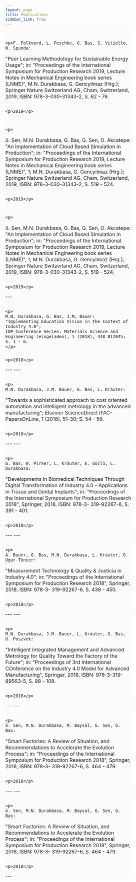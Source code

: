 ```yaml
---
layout: page
title: Publications
sidebar_link: true
---
```


<script type='text/javascript' src='https://d1bxh8uas1mnw7.cloudfront.net/assets/embed.js'></script>

 <script async src="https://badge.dimensions.ai/badge.js" charset="utf-8"></script>
 <font size="3">
<div class="content">


  <article class="post-body">
 <div style="display: inline">
 <div style="display: inline" data-badge-popover="right" data-badge-type="donut" data-doi="10.1016/j.ifacol.2015.12.077" data-hide-no-mentions="true" class="altmetric-embed"></div>
<html>
<head>
<meta name="viewport" content="width=device-width, initial-scale=1">
<style>
* {
  box-sizing: border-box;
}

/* Create three unequal columns that floats next to each other */
.column {
  float: left;
  padding: 10px;
  height: auto; /* Should be removed. Only for demonstration */
}

.left, .right {
  width: auto;
}

.middle {
  width: 90%;
}

/* Clear floats after the columns */
.row:after {
  content: "";
  display: table;
  clear: both;
}
</style>
</head>
<body>

<div class="row">
  <div class="column left" style="background-color:#fbfbfb;">
    <p><span class="__dimensions_badge_embed__" data-doi="10.1016/j.ifacol.2015.12.077" data-style="small_rectangle"></span></p>
  </div>
  <div class="column middle" style="background-color:#fbfbfb;">

    <p>F. Folkvord, L. Peschke, G. Bas, S. Vitiello, N. Spunda:
"Peer Learning Methodology for Sustainable Energy Usage";
in: "Proceedings of the International Symposium for Production Research 2019, Lecture Notes in Mechanical Engineering book series (LNME)", M.N. Durakbasa, G. Gencyilmaz (Hrg.); Springer Nature Switzerland AG, Cham, Switzerland, 2019, ISBN: 978-3-030-31343-2, S. 62 - 76.</p>
  </div>
  <div class="column right" style="background-color:#fbfbfb;">

    <p>2019</p>
  </div>
</div>


<div class="row">
  <div class="column left" style="background-color:#fbfbfb;">
    <p><span class="__dimensions_badge_embed__" data-doi="10.1016/j.ifacol.2015.12.077" data-style="small_rectangle"></span></p>
  </div>
  <div class="column middle" style="background-color:#fbfbfb;">

    <p>
ö. Sen, M.N. Durakbasa, G. Bas, G. Sen, O. Akcatepe:
"An Implementation of Cloud Based Simulation in Production";
in: "Proceedings of the International Symposium for Production Research 2019, Lecture Notes in Mechanical Engineering book series (LNME)", 1; M.N. Durakbasa, G. Gencyilmaz (Hrg.); Springer Nature Switzerland AG, Cham, Switzerland, 2019, ISBN: 978-3-030-31343-2, S. 519 - 524.
    </p>
  </div>
  <div class="column right" style="background-color:#fbfbfb;">

    <p>2019</p>
  </div>
</div>

<div class="row">
  <div class="column left" style="background-color:#fbfbfb;">
    <p><span class="__dimensions_badge_embed__" data-doi="10.1016/j.ifacol.2015.12.077" data-style="small_rectangle"></span></p>
  </div>
  <div class="column middle" style="background-color:#fbfbfb;">

    <p>
ö. Sen, M.N. Durakbasa, G. Bas, G. Sen, O. Akcatepe:
"An Implementation of Cloud Based Simulation in Production";
in: "Proceedings of the International Symposium for Production Research 2019, Lecture Notes in Mechanical Engineering book series (LNME)", 1; M.N. Durakbasa, G. Gencyilmaz (Hrg.); Springer Nature Switzerland AG, Cham, Switzerland, 2019, ISBN: 978-3-030-31343-2, S. 519 - 524.
    </p>
  </div>
  <div class="column right" style="background-color:#fbfbfb;">

    <p>2019</p>
  </div>
</div>
---
<div class="row">
  <div class="column left" style="background-color:#fbfbfb;">
    <p><span class="__dimensions_badge_embed__" data-doi="10.1016/j.ifacol.2015.12.077" data-style="small_rectangle"></span></p>
  </div>
  <div class="column middle" style="background-color:#fbfbfb;">

    <p>
    M.N. Durakbasa, G. Bas, J.M. Bauer:
    "Implementing Education Vision in the Context of Industry 4.0";
    IOP Conference Series: Materials Science and Engineering (eingeladen), 1 (2018), 448 012045; S. 1 - 6.
    </p>
  </div>
  <div class="column right" style="background-color:#fbfbfb;">

    <p>2018</p>
  </div>
</div>
---
---
<div class="row">
  <div class="column left" style="background-color:#fbfbfb;">
    <p><span class="__dimensions_badge_embed__" data-doi="10.1016/j.ifacol.2015.12.077" data-style="small_rectangle"></span></p>
  </div>
  <div class="column middle" style="background-color:#fbfbfb;">

    <p>
    M.N. Durakbasa, J.M. Bauer, G. Bas, L. Kräuter:
"Towards a sophisticated approach to cost oriented automation and intelligent metrology in the advanced manufacturing";
Elsevier ScienceDirect IFAC-PapersOnLine, 1 (2018), 51-30; S. 54 - 59.
    </p>
  </div>
  <div class="column right" style="background-color:#fbfbfb;">

    <p>2018</p>
  </div>
</div>
---
---
<div class="row">
  <div class="column left" style="background-color:#fbfbfb;">
    <p><span class="__dimensions_badge_embed__" data-doi="10.1016/j.ifacol.2015.12.077" data-style="small_rectangle"></span></p>
  </div>
  <div class="column middle" style="background-color:#fbfbfb;">

    <p>
    G. Bas, W. Pirker, L. Kräuter, E. Güclü, L. Durakbasa:
"Developments in Biomedical Techniques Through Digital Transformation of Industry 4.0 - Applications in Tissue and Dental Implants";
in: "Proceedings of the International Symposium for Production Research 2018", Springer, 2018, ISBN: 978-3- 319-92267-6, S. 391 - 401.
    </p>
  </div>
  <div class="column right" style="background-color:#fbfbfb;">

    <p>2018</p>
  </div>
</div>
---
---
<div class="row">
  <div class="column left" style="background-color:#fbfbfb;">
    <p><span class="__dimensions_badge_embed__" data-doi="10.1016/j.ifacol.2015.12.077" data-style="small_rectangle"></span></p>
  </div>
  <div class="column middle" style="background-color:#fbfbfb;">

    <p>
    A. Bauer, G. Bas, M.N. Durakbasa, L. Kräuter, G. Ugur-Tüncer:
"Measurement Technology & Quality & Justicia in Industry 4.0";
in: "Proceedings of the International Symposium for Production Research 2018", Springer, 2018, ISBN: 978-3- 319-92267-6, S. 438 - 450.
    </p>
  </div>
  <div class="column right" style="background-color:#fbfbfb;">

    <p>2018</p>
  </div>
</div>
---
---
<div class="row">
  <div class="column left" style="background-color:#fbfbfb;">
    <p><span class="__dimensions_badge_embed__" data-doi="10.1016/j.ifacol.2015.12.077" data-style="small_rectangle"></span></p>
  </div>
  <div class="column middle" style="background-color:#fbfbfb;">

    <p>
    M.N. Durakbasa, J.M. Bauer, L. Kräuter, G. Bas, G. Poszvek:
"Intelligent Integrated Management and Advanced Metrology for Quality Toward the Factory of the Future";
in: "Proceedings of 3rd International COnference on the Industry 4.0 Model for Advanced Manufacturing", Springer, 2018, ISBN: 978-3-319-89563-5, S. 98 - 108.
    </p>
  </div>
  <div class="column right" style="background-color:#fbfbfb;">

    <p>2018</p>
  </div>
</div>
---
---
<div class="row">
  <div class="column left" style="background-color:#fbfbfb;">
    <p><span class="__dimensions_badge_embed__" data-doi="10.1016/j.ifacol.2015.12.077" data-style="small_rectangle"></span></p>
  </div>
  <div class="column middle" style="background-color:#fbfbfb;">

    <p>
    ö. Sen, M.N. Durakbasa, M. Baysal, G. Sen, G. Bas:
"Smart Factories: A Review of Situation, and Recommendations to Accelerate the Evolution Process";
in: "Proceedings of the International Symposium for Production Research 2018", Springer, 2018, ISBN: 978-3- 319-92267-6, S. 464 - 479.
    </p>
  </div>
  <div class="column right" style="background-color:#fbfbfb;">

    <p>2018</p>
  </div>
</div>
---
---
<div class="row">
  <div class="column left" style="background-color:#fbfbfb;">
    <p><span class="__dimensions_badge_embed__" data-doi="10.1016/j.ifacol.2015.12.077" data-style="small_rectangle"></span></p>
  </div>
  <div class="column middle" style="background-color:#fbfbfb;">

    <p>
    ö. Sen, M.N. Durakbasa, M. Baysal, G. Sen, G. Bas:
"Smart Factories: A Review of Situation, and Recommendations to Accelerate the Evolution Process";
in: "Proceedings of the International Symposium for Production Research 2018", Springer, 2018, ISBN: 978-3- 319-92267-6, S. 464 - 479.
    </p>
  </div>
  <div class="column right" style="background-color:#fbfbfb;">

    <p>2018</p>
  </div>
</div>
---
</body>
</html>
